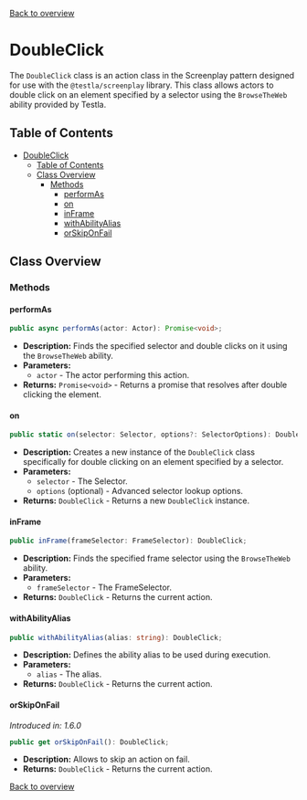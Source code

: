 [Back to overview](../../screenplay_elements.md)

# DoubleClick

The `DoubleClick` class is an action class in the Screenplay pattern designed for use with the `@testla/screenplay` library. This class allows actors to double click on an element specified by a selector using the `BrowseTheWeb` ability provided by Testla.

## Table of Contents

- [DoubleClick](#doubleclick)
  - [Table of Contents](#table-of-contents)
  - [Class Overview](#class-overview)
    - [Methods](#methods)
      - [performAs](#performas)
      - [on](#on)
      - [inFrame](#inframe)
      - [withAbilityAlias](#withabilityalias)
      - [orSkipOnFail](#orskiponfail)

## Class Overview

### Methods

#### performAs

```typescript
public async performAs(actor: Actor): Promise<void>;
```

- **Description:** Finds the specified selector and double clicks on it using the `BrowseTheWeb` ability.
- **Parameters:**
  - `actor` - The actor performing this action.
- **Returns:** `Promise<void>` - Returns a promise that resolves after double clicking the element.

#### on

```typescript
public static on(selector: Selector, options?: SelectorOptions): DoubleClick;
```

- **Description:** Creates a new instance of the `DoubleClick` class specifically for double clicking on an element specified by a selector.
- **Parameters:**
  - `selector` - The Selector.
  - `options` (optional) - Advanced selector lookup options.
- **Returns:** `DoubleClick` - Returns a new `DoubleClick` instance.

#### inFrame

```typescript
public inFrame(frameSelector: FrameSelector): DoubleClick;
```

- **Description:** Finds the specified frame selector using the `BrowseTheWeb` ability.
- **Parameters:**
  - `frameSelector` - The FrameSelector.
- **Returns:** `DoubleClick` - Returns the current action.

#### withAbilityAlias

```typescript
public withAbilityAlias(alias: string): DoubleClick;
```

- **Description:** Defines the ability alias to be used during execution.
- **Parameters:**
  - `alias` - The alias.
- **Returns:** `DoubleClick` - Returns the current action.

#### orSkipOnFail

*Introduced in: 1.6.0*

```typescript
public get orSkipOnFail(): DoubleClick;
```

- **Description:** Allows to skip an action on fail.
- **Returns:** `DoubleClick` - Returns the current action.

[Back to overview](../../screenplay_elements.md)